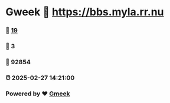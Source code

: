 # Gweek :link: https://bbs.myla.rr.nu 
### :page_facing_up: [19](https://bbs.myla.rr.nu/tag.html) 
### :speech_balloon: 3 
### :hibiscus: 92854 
### :alarm_clock: 2025-02-27 14:21:00 
### Powered by :heart: [Gmeek](https://github.com/Meekdai/Gmeek)
